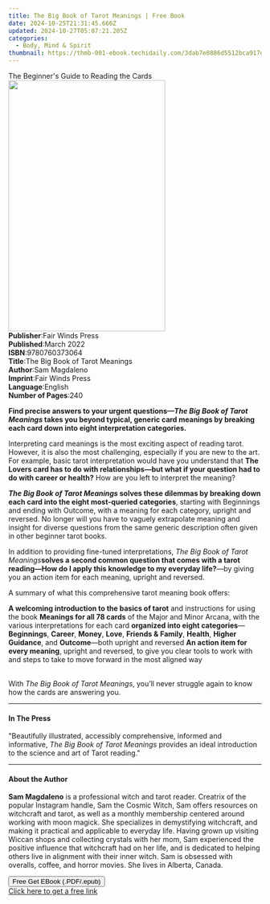 ```yaml
---
title: The Big Book of Tarot Meanings | Free Book
date: 2024-10-25T21:31:45.666Z
updated: 2024-10-27T05:07:21.205Z
categories:
  - Body, Mind & Spirit
thumbnail: https://thmb-001-ebook.techidaily.com/3dab7e0886d5512bca917dc5494e24a1ffc29717213433b08128417a31575f97.jpg
---
```

<main id="book-container">
  <div class="flex flex-col">
    <div class="book-brief flex-1 py-6 px-4 sm:p-6 md:py-10 md:px-8">
      <!-- brief-->
      <div class="book-brief-main">
        The Beginner's Guide to Reading the Cards
      </div>
    </div>
    <div
      class="book-meta-info flex-1 grid gap-4 col-start-1 col-end-3 row-start-1 sm:mb-6 sm:grid-cols-4 lg:gap-6 lg:col-start-2 lg:row-end-6 lg:row-span-6 lg:mb-0"
    >
      <div
        class="book-meta-info-left place-content-center mt-4 p-4 text-sm leading-6 col-start-2 col-span-2 dark:text-slate-400"
      >
        <img
          class="w-full h-500 object-cover rounded-lg sm:h-255 sm:col-span-2 lg:col-span-full"
          src="https://img-001-ebook.techidaily.com/b95e5c0365b59c290729a5d80ad578157e7c32a38ac258fb9a3b484ad744677e.jpg"
          alt=""
          width="312"
          height="500"
        />
      </div>
      <div
        class="book-meta-info-right mt-2 col-start-1 row-start-2 col-span-3 self-center"
      >
        <!-- meta data  -->
        <div class="flex flex-col px-4 md:px-8">
          <div class="flex-1">
            <strong>Publisher</strong>:<span class="px-2"
              >Fair Winds Press</span
            >
          </div>
          <div class="flex-1">
            <strong>Published</strong>:<span class="px-2">March 2022</span>
          </div>
          <div class="flex-1">
            <strong>ISBN</strong>:<span class="px-2">9780760373064</span>
          </div>
          <div class="flex-1">
            <strong>Title</strong>:<span class="px-2"
              >The Big Book of Tarot Meanings</span
            >
          </div>
          <div class="flex-1">
            <strong>Author</strong>:<span class="px-2">Sam Magdaleno</span>
          </div>
          <div class="flex-1">
            <strong>Imprint</strong>:<span class="px-2">Fair Winds Press</span>
          </div>
          <div class="flex-1">
            <strong>Language</strong>:<span class="px-2">English</span>
          </div>
          <div class="flex-1">
            <strong>Number of Pages</strong>:<span class="px-2">240</span>
          </div>
        </div>
      </div>
    </div>
    <div class="book-description flex-1 py-6 px-4 sm:p-6 md:py-10 md:px-8">
      <div class="book-description-main">
        <div accordion-content="" id="description">
          <p>
            <b
              >Find precise answers to your urgent questions<i
                >—The Big Book of Tarot Meanings</i
              >
              takes you beyond typical, generic card meanings by breaking each
              card down into eight interpretation categories.</b
            >
          </p>
          <p>
            Interpreting card meanings is the most exciting aspect of reading
            tarot. However, it is also the most challenging, especially if you
            are new to the art. For example, basic tarot interpretation would
            have you understand that
            <b
              >The Lovers card has to do with relationships—but what if your
              question had to do with career or health?</b
            >
            How are you left to interpret the meaning?
          </p>
          <p>
            <i><b>The Big Book of Tarot Meanings</b></i
            ><b>
              solves these dilemmas by breaking down each card into the eight
              most-queried categories</b
            >, starting with Beginnings and ending with Outcome, with a meaning
            for each category, upright and reversed. No longer will you have to
            vaguely extrapolate meaning and insight for diverse questions from
            the same generic description often given in other beginner tarot
            books.
          </p>
          <p>
            In addition to providing fine-tuned interpretations,
            <i>The Big Book of Tarot Meanings</i
            ><b
              >solves a second common question that comes with a tarot
              reading—How do I apply this knowledge to my everyday life?</b
            >—by giving you an action item for each meaning, upright and
            reversed.
          </p>
          <p>A summary of what this comprehensive tarot meaning book offers:</p>
          <b>A welcoming introduction to the basics of tarot</b> and
          instructions for using the book <b>Meanings for all 78 cards</b> of
          the Major and Minor Arcana, with the various interpretations for each
          card <b>organized into eight categories</b>—<b>Beginnings</b>,
          <b>Career</b>, <b>Money</b>, <b>Love</b>, <b>Friends &amp; Family</b>,
          <b>Health</b>, <b>Higher Guidance</b>, and <b>Outcome</b>—both upright
          and reversed <b>An action item for every meaning</b>, upright and
          reversed, to give you clear tools to work with and steps to take to
          move forward in the most aligned way
          <p>
            <br />
            With <i>The Big Book of Tarot Meanings</i>, you’ll never struggle
            again to know how the cards are answering you.
          </p>
        </div>
        <div class="accordion-fader"></div>
      </div>
    </div>
    <div class="book-excerpts flex-1 py-6 px-4 sm:p-6 md:py-10 md:px-8">
      <!-- excerpts-->
      <div class="book-excerpts-main">
        <hr />
        <h4 class="placeholder placeholder-heading">
          <span>In The Press</span>
        </h4>
        <p>
          "Beautifully illustrated, accessibly comprehensive, informed and
          informative, <i>The Big Book of Tarot Meanings</i>&nbsp;provides an
          ideal introduction to the science and art of Tarot reading."
        </p>
      </div>
    </div>
    <div class="book-about-author flex-1 py-6 px-4 sm:p-6 md:py-10 md:px-8">
      <!-- about author-->
      <div class="book-main-author-main">
        <hr />
        <h4 class="placeholder placeholder-heading">
          <span>About the Author</span>
        </h4>
        <p></p>
        <p>
          <b>Sam Magdaleno</b> is a professional witch and tarot reader.
          Creatrix of the popular Instagram handle, Sam the Cosmic Witch, Sam
          offers resources on witchcraft and tarot, as well as a monthly
          membership centered around working with moon magick. She specializes
          in demystifying witchcraft, and making it practical and applicable to
          everyday life. Having grown up visiting Wiccan shops and collecting
          crystals with her mom, Sam experienced the positive influence that
          witchcraft had on her life, and is dedicated to helping others live in
          alignment with their inner witch. Sam is obsessed with overalls,
          coffee, and horror movies. She lives in Alberta, Canada.
        </p>
        <p></p>
      </div>
    </div>
    <div class="book-free-get flex-1 py-6 px-4 sm:p-6 md:py-10 md:px-8">
      <button
        id="btn-free-get"
        class="bg-blue-500 hover:bg-blue-700 text-white font-bold py-2 px-4 rounded"
      >
        Free Get EBook (.PDF/.epub)
      </button>
      <div id="countdown-display" class="px-2 text-lg mt-2"></div>
      <a
        id="free-link"
        class="hidden bg-blue-500 hover:bg-blue-700 text-white font-bold py-2 px-4 rounded"
        href="https://www.ebooks.com/en-us/book/210518893/the-big-book-of-tarot-meanings/sam-magdaleno/"
        target="_blank"
        >Click here to get a free link</a
      >
    </div>
    <script>
      let countdownTime = 0;
      let countdownInterval = null;
      document
        .getElementById('btn-free-get')
        .addEventListener('click', startCountdown);
      function startCountdown() {
        countdownTime = new Date().getTime() + 60000 * 3;
        countdownInterval = setInterval(updateCountdown, 1000);
        document.getElementById('btn-free-get').disabled = true;
        document
          .getElementById('btn-free-get')
          .classList.add('bg-gray-500', 'cursor-not-allowed');
      }
      function updateCountdown() {
        let currentTime = new Date().getTime();
        let timeLeft = countdownTime - currentTime;
        let secondsLeft = Math.floor(timeLeft / 1000);
        document.getElementById('countdown-display').innerHTML =
          `Remaining time: ${secondsLeft} seconds.`;
        if (secondsLeft <= 0) {
          clearInterval(countdownInterval);
          document.getElementById('btn-free-get').classList.add('hidden');
          document.getElementById('free-link').classList.remove('hidden');
          document.getElementById('countdown-display').innerHTML = '';
        }
      }
    </script>
  </div>
</main>

<ins class="adsbygoogle"
      style="display:block"
      data-ad-client="ca-pub-7571918770474297"
      data-ad-slot="8358498916"
      data-ad-format="auto"
      data-full-width-responsive="true"></ins>
    